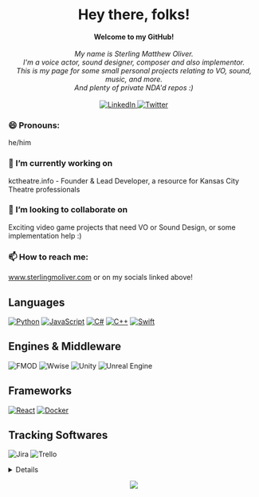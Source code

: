 <h1 align="center">Hey there, folks!</h1>

<p align="center">
    <b>Welcome to my GitHub!</b><br><br>
    <i>
        My name is Sterling Matthew Oliver.<br>
        I'm a voice actor, sound designer, composer and also implementor.<br>
        This is my page for some small personal projects relating to VO, sound, music, and more.<br>
        And plenty of private NDA'd repos :) <br>
    </i><br>
    <a href="https://www.linkedin.com/in/sterlingmoliver">
        <img src="https://img.shields.io/badge/LinkedIn-blue?style=flat-square&logo=linkedin" alt="LinkedIn">
    <a href="https://twitter.com/sterlingmoliver">
        <img src="https://img.shields.io/twitter/follow/SterlingMOliver?style=social" alt="Twitter">
    </a>
</p>

### 😄 Pronouns:
he/him 

### 🔭 I’m currently working on
kctheatre.info - Founder & Lead Developer, a resource for Kansas City Theatre professionals

### 👯 I’m looking to collaborate on
Exciting video game projects that need VO or Sound Design, or some implementation help :) 

### 📫 How to reach me:
www.sterlingmoliver.com or on my socials linked above!



## Languages
[![Python](https://img.shields.io/badge/python-black?style=for-the-badge&logo=python)](https://github.com/sterlingmoliver)
[![JavaScript](https://img.shields.io/badge/javascript-black?style=for-the-badge&logo=javascript)](https://github.com/sterlingmoliver)
[![C#](https://img.shields.io/badge/csharp-black?style=for-the-badge&logo=csharp)](https://github.com/sterlingmoliver)
[![C++](https://img.shields.io/static/v1?style=for-the-badge&message=C%2B%2B&color=00599C&logo=C%2B%2B&logoColor=FFFFFF&label=)](https://github.com/sterlingmoliver)
[![Swift](https://img.shields.io/badge/Swift-black?style=for-the-badge&logo=swift&logoColor=white)](https://github.com/sterlingmoliver)

## Engines & Middleware
![FMOD](https://img.shields.io/static/v1?style=for-the-badge&message=FMOD&color=000000&logo=FMOD&logoColor=FFFFFF&label=)
![Wwise](https://img.shields.io/static/v1?style=for-the-badge&message=Wwise&color=00549F&logo=Wwise&logoColor=FFFFFF&label=)
![Unity](https://img.shields.io/static/v1?style=for-the-badge&message=Unity&color=222222&logo=Unity&logoColor=FFFFFF&label=)
![Unreal Engine](https://img.shields.io/static/v1?style=for-the-badge&message=Unreal+Engine&color=0E1128&logo=Unreal+Engine&logoColor=FFFFFF&label=)

## Frameworks
[![React](https://img.shields.io/badge/react-black?style=for-the-badge&logo=react)](https://github.com/sterlingmoliver)
[![Docker](https://img.shields.io/badge/docker-black?style=for-the-badge&logo=docker)](https://hub.docker.com/u/sterlingmoliver)

## Tracking Softwares
![Jira](https://img.shields.io/static/v1?style=for-the-badge&message=Jira&color=0052CC&logo=Jira&logoColor=FFFFFF&label=)
![Trello](https://img.shields.io/static/v1?style=for-the-badge&message=Trello&color=0052CC&logo=Trello&logoColor=FFFFFF&label=)

<details>
<p align="center">
  <a href="https://github.com/sterlingmoliver">
    <img src="http://github-profile-summary-cards.vercel.app/api/cards/profile-details?username=sterlingmoliver&theme=transparent" />
  </a>
  <a href="https://github.com/sterlingmoliver">
    <img src="https://github-readme-streak-stats.herokuapp.com/?user=sterlingmoliver&hide_border=true&card_width=338&theme=transparent" />
  </a>
  <a href="https://github.com/sterlingmoliver">
    <img src="http://github-profile-summary-cards.vercel.app/api/cards/stats?username=sterlingmoliver&theme=transparent" />
  </a>
  <a href="https://github.com/sterlingmoliver">
    <img src="https://github-readme-stats.vercel.app/api/top-langs/?username=sterlingmoliver&langs_count=10&exclude_repo=&hide=jupyter%20notebook,vim%20script,cmake,makefile,batchfile,emacs%20lisp,css,html&layout=default&card_width=699&hide_border=true&theme=transparent" />
  </a>
</p>
</details>

<p align="center">
  <a href="https://github.com/sterlingmoliver">
    <img src="https://komarev.com/ghpvc/?username=sterlingmoliver&color=blue&style=flat)" />
  </a>
</p>
<!--
This readme was lovingly stolen and adapted from Wervlad at www.github.com/wevlad - thank ye 

more shields snippets - https://github.com/progfay/shields-with-icon/blob/master/Snippets.md
- 🔭 I’m currently working on ...
- 🌱 I’m currently learning ...
- 👯 I’m looking to collaborate on ...
- 🤔 I’m looking for help with ...
- 💬 Ask me about ...
- 📫 How to reach me: ...
- 😄 Pronouns: ...
- ⚡ Fun fact: ...
-->
